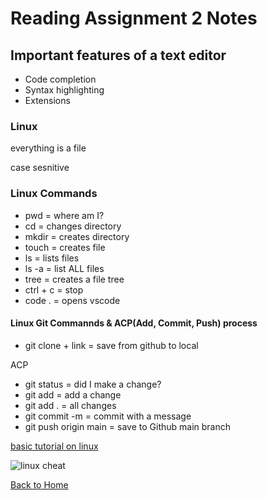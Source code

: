 # Reading Assignment 2 Notes

## Important features of a text editor

- Code completion
- Syntax
highlighting
- Extensions

### Linux

everything is a file

case sesnitive

### Linux Commands

- pwd = where am I?
- cd = changes directory
- mkdir = creates directory
- touch = creates file
- ls = lists files
- ls -a = list ALL files
- tree = creates a file tree
- ctrl + c = stop
- code . = opens vscode

#### Linux Git Commannds & ACP(Add, Commit, Push) process

- git clone + link = save from github to local

ACP

- git status = did I make a change?
- git add = add a change
- git add . = all changes
- git commit -m = commit with a message
- git push origin main = save to Github main branch

[basic tutorial on linux](https://ryanstutorials.net/linuxtutorial/aboutfiles.php)

![linux cheat](https://user-images.githubusercontent.com/103235685/191307806-8b023eb3-6eb7-4b4b-8a1a-ada7f0bf4d61.PNG)

[Back to Home](../README.md)
